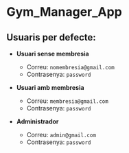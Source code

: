 # Gym_Manager_App

## Usuaris per defecte:

- **Usuari sense membresia**  
  - Correu: `nomembresia@gmail.com`  
  - Contrasenya: `password`

- **Usuari amb membresia**
  - Correu: `membresia@gmail.com`
  - Contrasenya: `password`

- **Administrador**
  - Correu: `admin@gmail.com`
  - Contrasenya: `password`
